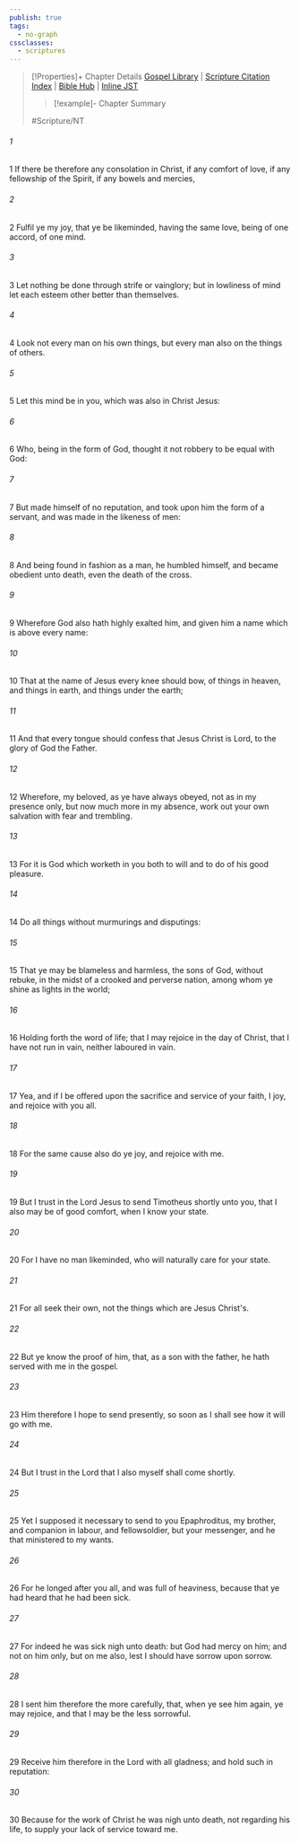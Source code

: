 ```yaml
---
publish: true
tags:
  - no-graph
cssclasses:
  - scriptures
---
```

>[!Properties]+ Chapter Details
>[Gospel Library](https://churchofjesuschrist.org/study/scriptures/nt/phil/2?lang=eng)    |    [Scripture Citation Index](https://scriptures.byu.edu/#09602::c09602)    |    [Bible Hub](https://biblehub.com/philippians/2.htm)    |    [Inline JST](https://scripturetoolbox.com/html/ic/Philippians/2.html)
>>[!example]- Chapter Summary
>> 
> 
>
>#Scripture/NT
###### 1
1 If there be therefore any consolation in Christ, if any comfort of love, if any fellowship of the Spirit, if any bowels and mercies,
###### 2
2 Fulfil ye my joy, that ye be likeminded, having the same love, being of one accord, of one mind.
###### 3
3 Let nothing be done through strife or vainglory; but in lowliness of mind let each esteem other better than themselves.
###### 4
4 Look not every man on his own things, but every man also on the things of others.
###### 5
5 Let this mind be in you, which was also in Christ Jesus:
###### 6
6 Who, being in the form of God, thought it not robbery to be equal with God:
###### 7
7 But made himself of no reputation, and took upon him the form of a servant, and was made in the likeness of men:
###### 8
8 And being found in fashion as a man, he humbled himself, and became obedient unto death, even the death of the cross.
###### 9
9 Wherefore God also hath highly exalted him, and given him a name which is above every name:
###### 10
10 That at the name of Jesus every knee should bow, of things in heaven, and things in earth, and things under the earth;
###### 11
11 And that every tongue should confess that Jesus Christ is Lord, to the glory of God the Father.
###### 12
12 Wherefore, my beloved, as ye have always obeyed, not as in my presence only, but now much more in my absence, work out your own salvation with fear and trembling.
###### 13
13 For it is God which worketh in you both to will and to do of his good pleasure.
###### 14
14 Do all things without murmurings and disputings:
###### 15
15 That ye may be blameless and harmless, the sons of God, without rebuke, in the midst of a crooked and perverse nation, among whom ye shine as lights in the world;
###### 16
16 Holding forth the word of life; that I may rejoice in the day of Christ, that I have not run in vain, neither laboured in vain.
###### 17
17 Yea, and if I be offered upon the sacrifice and service of your faith, I joy, and rejoice with you all.
###### 18
18 For the same cause also do ye joy, and rejoice with me.
###### 19
19 But I trust in the Lord Jesus to send Timotheus shortly unto you, that I also may be of good comfort, when I know your state.
###### 20
20 For I have no man likeminded, who will naturally care for your state.
###### 21
21 For all seek their own, not the things which are Jesus Christ's.
###### 22
22 But ye know the proof of him, that, as a son with the father, he hath served with me in the gospel.
###### 23
23 Him therefore I hope to send presently, so soon as I shall see how it will go with me.
###### 24
24 But I trust in the Lord that I also myself shall come shortly.
###### 25
25 Yet I supposed it necessary to send to you Epaphroditus, my brother, and companion in labour, and fellowsoldier, but your messenger, and he that ministered to my wants.
###### 26
26 For he longed after you all, and was full of heaviness, because that ye had heard that he had been sick.
###### 27
27 For indeed he was sick nigh unto death: but God had mercy on him; and not on him only, but on me also, lest I should have sorrow upon sorrow.
###### 28
28 I sent him therefore the more carefully, that, when ye see him again, ye may rejoice, and that I may be the less sorrowful.
###### 29
29 Receive him therefore in the Lord with all gladness; and hold such in reputation:
###### 30
30 Because for the work of Christ he was nigh unto death, not regarding his life, to supply your lack of service toward me.
